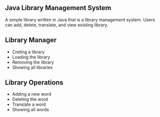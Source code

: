 ## Java Library Management System
A simple library written in Java that is a library management system.
Users can add, delete, translate, and view existing library.

## Library Manager
- Creting a library
- Loading the library
- Removing the library
- Showing all libraries
  
## Library Operations
- Adding a new word
- Deleting the word
- Translate a word
- Showing all words
